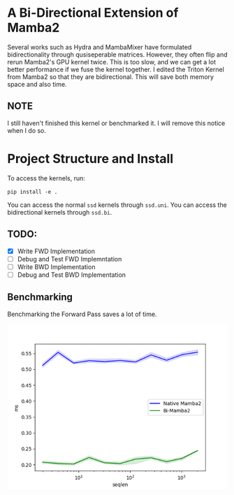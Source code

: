 # A Bi-Directional Extension of Mamba2

Several works such as Hydra and MambaMixer have formulated bidirectionality through qusiseperable matrices. However, they often flip and rerun Mamba2's GPU kernel twice. This is too slow, and we can get a lot better performance if we fuse the kernel together. I edited the Triton Kernel from Mamba2 so that they are bidirectional. This will save both memory space and also time.

## NOTE

I still haven't finished this kernel or benchmarked it. I will remove this notice when I do so.

# Project Structure and Install

To access the kernels, run:

```shell
pip install -e .
```
You can access the normal `ssd` kernels through `ssd.uni`. You can access the bidirectional kernels through `ssd.bi`.

## TODO:

- [x] Write FWD Implementation
- [ ] Debug and Test FWD Implemntation
- [ ] Write BWD Implementation
- [ ] Debug and Test BWD Implementation

## Benchmarking

Benchmarking the Forward Pass saves a lot of time.

![Bi-Mamba2](assets/Bidirectional_Comparison.png)
